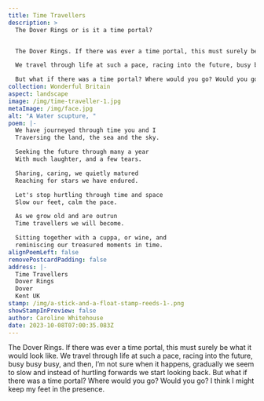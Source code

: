 ```yaml
---
title: Time Travellers
description: >
  The Dover Rings or is it a time portal?


  The Dover Rings. If there was ever a time portal, this must surely be what it would look like. 

  We travel through life at such a pace, racing into the future, busy busy busy, and then, I’m not sure when it happens, gradually we seem to slow and instead of hurtling forwards we start looking back.

  But what if there was a time portal? Where would you go? Would you go? I think I might keep my feet in the presence.
collection: Wonderful Britain
aspect: landscape
image: /img/time-traveller-1.jpg
metaImage: /img/face.jpg
alt: "A Water scupture, "
poem: |-
  We have journeyed through time you and I
  Traversing the land, the sea and the sky.

  Seeking the future through many a year
  With much laughter, and a few tears.

  Sharing, caring, we quietly matured
  Reaching for stars we have endured.

  Let's stop hurtling through time and space
  Slow our feet, calm the pace.

  As we grow old and are outrun
  Time travellers we will become.

  Sitting together with a cuppa, or wine, and
  reminiscing our treasured moments in time.
alignPoemLeft: false
removePostcardPadding: false
address: |-
  Time Travellers
  Dover Rings
  Dover
  Kent UK
stamp: /img/a-stick-and-a-float-stamp-reeds-1-.png
showStampInPreview: false
author: Caroline Whitehouse
date: 2023-10-08T07:00:35.083Z
---
```

The Dover Rings. If there was ever a time portal, this must surely be what it would look like. 
We travel through life at such a pace, racing into the future, busy busy busy, and then, I’m not sure when it happens, gradually we seem to slow and instead of hurtling forwards we start looking back.
But what if there was a time portal? Where would you go? Would you go? I think I might keep my feet in the presence.